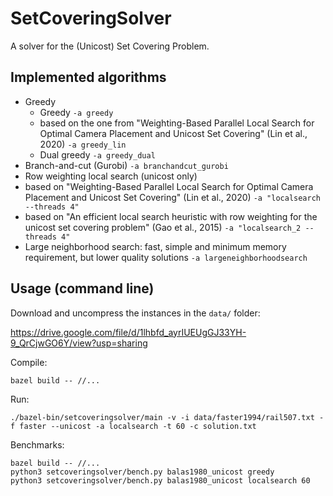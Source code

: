 # SetCoveringSolver

A solver for the (Unicost) Set Covering Problem.

## Implemented algorithms

* Greedy
  * Greedy `-a greedy`
  * based on the one from "Weighting-Based Parallel Local Search for Optimal Camera Placement and Unicost Set Covering" (Lin et al., 2020) `-a greedy_lin`
  * Dual greedy `-a greedy_dual`
* Branch-and-cut (Gurobi) `-a branchandcut_gurobi`
* Row weighting local search (unicost only)
 * based on "Weighting-Based Parallel Local Search for Optimal Camera Placement and Unicost Set Covering" (Lin et al., 2020) `-a "localsearch --threads 4"`
 * based on "An efficient local search heuristic with row weighting for the unicost set covering problem" (Gao et al., 2015) `-a "localsearch_2 --threads 4"`
* Large neighborhood search: fast, simple and minimum memory requirement, but lower quality solutions `-a largeneighborhoodsearch`

## Usage (command line)

Download and uncompress the instances in the `data/` folder:

https://drive.google.com/file/d/1lhbfd_ayrIUEUgGJ33YH-9_QrCjwGO6Y/view?usp=sharing

Compile:
```shell
bazel build -- //...
```

Run:
```shell
./bazel-bin/setcoveringsolver/main -v -i data/faster1994/rail507.txt -f faster --unicost -a localsearch -t 60 -c solution.txt
```

Benchmarks:
```shell
bazel build -- //...
python3 setcoveringsolver/bench.py balas1980_unicost greedy
python3 setcoveringsolver/bench.py balas1980_unicost localsearch 60
```

